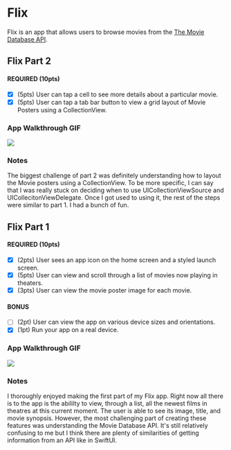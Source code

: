 # Flix

Flix is an app that allows users to browse movies from the [The Movie Database API](http://docs.themoviedb.apiary.io/#).

## Flix Part 2

#### REQUIRED (10pts)
- [x] (5pts) User can tap a cell to see more details about a particular movie.
- [x] (5pts) User can tap a tab bar button to view a grid layout of Movie Posters using a CollectionView.

### App Walkthrough GIF
![](https://im.ezgif.com/tmp/ezgif-1-751ea7b08296.gif)

### Notes
The biggest challenge of part 2 was definitely understanding how to layout the Movie posters using a CollectionView. To be more specific, I can say that I was really stuck on deciding when to use UICollectionViewSource and UICollecitonViewDelegate. Once I got used to using it, the rest of the steps were similar to part 1. I had a bunch of fun.

## Flix Part 1

#### REQUIRED (10pts)
- [x] (2pts) User sees an app icon on the home screen and a styled launch screen.
- [x] (5pts) User can view and scroll through a list of movies now playing in theaters.
- [x] (3pts) User can view the movie poster image for each movie.

#### BONUS
- [ ] (2pt) User can view the app on various device sizes and orientations.
- [x] (1pt) Run your app on a real device.

### App Walkthrough GIF
![](https://media.giphy.com/media/6EANNDN5S0XONvIB9j/giphy.gif)

### Notes
I thoroughly enjoyed making the first part of my Flix app. Right now all there is to the app is the abililty to view, through a list, all the newest films in theatres at this current moment. The user is able to see its image, title, and movie synopsis. However, the most challenging part of creating these features was understanding the Movie Database API. It's still relatively confusing to me but I think there are plenty of similarities of getting information from an API like in SwiftUI.
